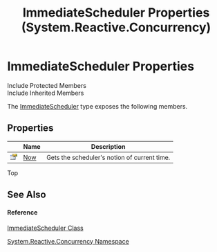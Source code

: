 ﻿---
title: ImmediateScheduler Properties (System.Reactive.Concurrency)
TOCTitle: ImmediateScheduler Properties
ms:assetid: Properties.T:System.Reactive.Concurrency.ImmediateScheduler
ms:mtpsurl: https://msdn.microsoft.com/en-us/library/system.reactive.concurrency.immediatescheduler_properties(v=VS.103)
ms:contentKeyID: 36069926
ms.date: 06/28/2011
mtps_version: v=VS.103
---

# ImmediateScheduler Properties

Include Protected Members  
Include Inherited Members  

The [ImmediateScheduler](hh229588\(v=vs.103\).md) type exposes the following members.

## Properties

<table>
<thead>
<tr class="header">
<th> </th>
<th>Name</th>
<th>Description</th>
</tr>
</thead>
<tbody>
<tr class="odd">
<td><img src="images\Hh211972.pubproperty(en-us,VS.103).gif" title="Public property" alt="Public property" /></td>
<td><a href="hh229917(v=vs.103).md">Now</a></td>
<td>Gets the scheduler's notion of current time.</td>
</tr>
</tbody>
</table>

Top

## See Also

#### Reference

[ImmediateScheduler Class](hh229588\(v=vs.103\).md)

[System.Reactive.Concurrency Namespace](hh229042\(v=vs.103\).md)

